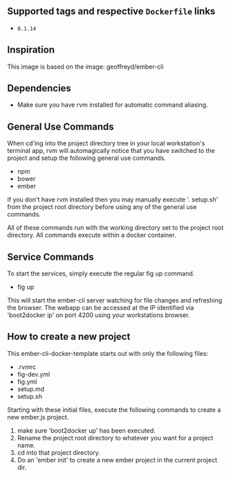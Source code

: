 ## Supported tags and respective `Dockerfile` links

+ `0.1.14` 

## Inspiration
This image is based on the image: geoffreyd/ember-cli

## Dependencies
+ Make sure you have rvm installed for automatic command aliasing.  

## General Use Commands
When cd'ing into the project directory tree in your local workstation's terminal app, rvm will automagically notice that you have switched to the project and setup the following general use commands.
+ npm
+ bower
+ ember

If you don't have rvm installed then you may manually execute '. setup.sh' from the project root directory before using any of the general use commands.

All of these commands run with the working directory set to the project root directory.  All commands execute within a docker container.

## Service Commands

To start the services, simply execute the regular fig up command.

+ fig up

This will start the ember-cli server watching for file changes and refreshing the browser.  The webapp can be accessed at the IP identified via 'boot2docker ip' on port 4200 using your workstations browser.

## How to create a new project

This ember-cli-docker-template starts out with only the following files:
+ .rvmrc
+ fig-dev.yml
+ fig.yml
+ setup.md
+ setup.sh

Starting with these initial files, execute the following commands to create a new ember.js project.

1. make sure 'boot2docker up' has been executed.
2. Rename the project root directory to whatever you want for a project name. 
3. cd into that project directory.
4. Do an 'ember init' to create a new ember project in the current project dir.
